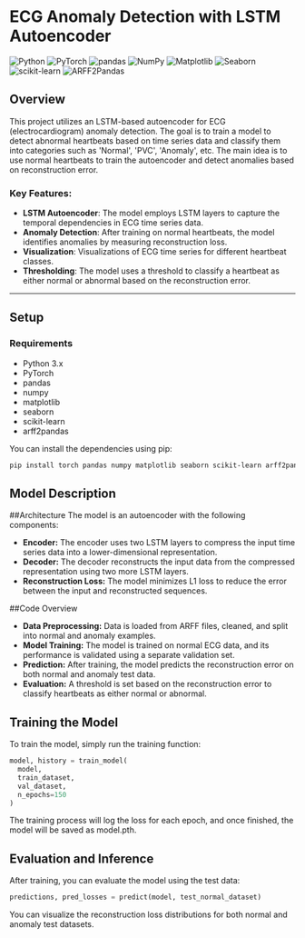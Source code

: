 # ECG Anomaly Detection with LSTM Autoencoder

![Python](https://img.shields.io/badge/python-3.x-blue)
![PyTorch](https://img.shields.io/badge/Framework-PyTorch-blue)
![pandas](https://img.shields.io/badge/pandas-1.x-blue)
![NumPy](https://img.shields.io/badge/NumPy-1.x-blue)
![Matplotlib](https://img.shields.io/badge/Matplotlib-3.x-blue)
![Seaborn](https://img.shields.io/badge/Seaborn-0.x-blue)
![scikit-learn](https://img.shields.io/badge/scikit--learn-0.x-blue)
![ARFF2Pandas](https://img.shields.io/badge/arff2pandas-0.x-blue)

## Overview

This project utilizes an LSTM-based autoencoder for ECG (electrocardiogram) anomaly detection. The goal is to train a model to detect abnormal heartbeats based on time series data and classify them into categories such as 'Normal', 'PVC', 'Anomaly', etc. The main idea is to use normal heartbeats to train the autoencoder and detect anomalies based on reconstruction error.

### Key Features:
- **LSTM Autoencoder**: The model employs LSTM layers to capture the temporal dependencies in ECG time series data.
- **Anomaly Detection**: After training on normal heartbeats, the model identifies anomalies by measuring reconstruction loss.
- **Visualization**: Visualizations of ECG time series for different heartbeat classes.
- **Thresholding**: The model uses a threshold to classify a heartbeat as either normal or abnormal based on the reconstruction error.

---

## Setup

### Requirements

- Python 3.x
- PyTorch
- pandas
- numpy
- matplotlib
- seaborn
- scikit-learn
- arff2pandas

You can install the dependencies using pip:

```bash
pip install torch pandas numpy matplotlib seaborn scikit-learn arff2pandas
```

## Model Description
##Architecture
The model is an autoencoder with the following components:

- **Encoder:** The encoder uses two LSTM layers to compress the input time series data into a lower-dimensional representation.
- **Decoder:** The decoder reconstructs the input data from the compressed representation using two more LSTM layers.
- **Reconstruction Loss:** The model minimizes L1 loss to reduce the error between the input and reconstructed sequences.

##Code Overview

- **Data Preprocessing:** Data is loaded from ARFF files, cleaned, and split into normal and anomaly examples.
- **Model Training:** The model is trained on normal ECG data, and its performance is validated using a separate validation set.
- **Prediction:** After training, the model predicts the reconstruction error on both normal and anomaly test data.
- **Evaluation:** A threshold is set based on the reconstruction error to classify heartbeats as either normal or abnormal.

## Training the Model
To train the model, simply run the training function:

```python
model, history = train_model(
  model,
  train_dataset,
  val_dataset,
  n_epochs=150
)
```
The training process will log the loss for each epoch, and once finished, the model will be saved as model.pth.

## Evaluation and Inference

After training, you can evaluate the model using the test data:

```python
predictions, pred_losses = predict(model, test_normal_dataset)
```
You can visualize the reconstruction loss distributions for both normal and anomaly test datasets.

